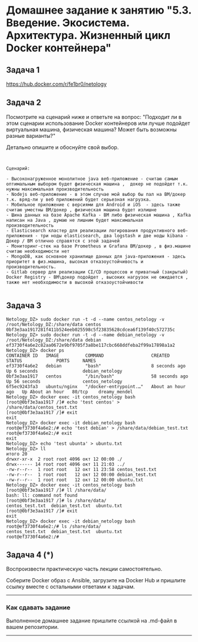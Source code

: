 # Домашнее задание к занятию "5.3. Введение. Экосистема. Архитектура. Жизненный цикл Docker контейнера"



## Задача 1
 
 https://hub.docker.com/r/fe1br0/netology


## Задача 2

Посмотрите на сценарий ниже и ответьте на вопрос:
"Подходит ли в этом сценарии использование Docker контейнеров или лучше подойдет виртуальная машина, физическая машина? Может быть возможны разные варианты?"

Детально опишите и обоснуйте свой выбор.
```


Сценарий:

- Высоконагруженное монолитное java веб-приложение - считаю самым оптимальным выбором будет физическая машина ,  докер не подойдет т.к. нужны максимальная производительность 
- Nodejs веб-приложение - в этом случае мой выбор бы пал на ВМ/докер т.к. вряд-ли у веб приложений будет серьезная нагрузка.
- Мобильное приложение c версиями для Android и iOS  - здесь также считаю уместны ВМ/докер , физическая машина будет излишне
- Шина данных на базе Apache Kafka - ВМ либо физическая машина , Kafka написан на Java , думаю не лишним будет максимальная производительность 
- Elasticsearch кластер для реализации логирования продуктивного веб-приложения - три ноды elasticsearch, два logstash и две ноды kibana - Докер / ВМ отлично справятся с этой задачей
- Мониторинг-стек на базе Prometheus и Grafana ВМ/докер , в физ.машине считаю необходимости нет 
- MongoDB, как основное хранилище данных для java-приложения - здесь приоритет в физ.машина, высокая отказоустойчивость и производительность.
- Gitlab сервер для реализации CI/CD процессов и приватный (закрытый) Docker Registry - ВМ\докер подойдет , высоких нагрузок не ожидается , также нет необходимости в высокой отказоустойчивости 


```

## Задача 3

```
Netology_DZ> sudo docker run -t -d --name centos_netology -v  /root/Netology_DZ:/share/data centos
0bf3e3aa1917281f411b524eeb025598c5f23835628cdcea6f139f40c572735c
Netology_DZ> sudo docker run -t -d --name debian_netology -v  /root/Netology_DZ:/share/data debian
ef3730f4a6e2c82aa0672e9bf9705f3a8be117cbc668ddfeba2f99a17898a1a2
Netology_DZ> docker ps
CONTAINER ID   IMAGE          COMMAND                  CREATED             STATUS             PORTS     NAMES
ef3730f4a6e2   debian         "bash"                   8 seconds ago       Up 6 seconds                 debian_netology
0bf3e3aa1917   centos         "/bin/bash"              58 seconds ago      Up 56 seconds                centos_netology
6f5ec9243fa3   ubuntu/nginx   "/docker-entrypoint.…"   About an hour ago   Up About an hour   80/tcp    dreamy_mendel
Netology_DZ> docker exec -it centos_netology bash
[root@0bf3e3aa1917 /]# echo 'test centos' > /share/data/centos_test.txt
[root@0bf3e3aa1917 /]# exit
exit
Netology_DZ> docker exec -it debian_netology bash
root@ef3730f4a6e2:/# echo 'test debian' > /share/data/debian_test.txt
root@ef3730f4a6e2:/# exit
exit
Netology_DZ> echo 'test ubunta' > ubuntu.txt
Netology_DZ> ll
итого 20
drwxr-xr-x  2 root root 4096 окт 12 00:00 ./
drwx------ 14 root root 4096 окт 11 21:03 ../
-rw-r--r--  1 root root   12 окт 11 23:58 centos_test.txt
-rw-r--r--  1 root root   12 окт 12 00:00 debian_test.txt
-rw-r--r--  1 root root   12 окт 12 00:00 ubuntu.txt
Netology_DZ> docker exec -it centos_netology bash
[root@0bf3e3aa1917 /]# ll /share/data/
bash: ll: command not found
[root@0bf3e3aa1917 /]# ls /share/data/
centos_test.txt  debian_test.txt  ubuntu.txt
[root@0bf3e3aa1917 /]# exit
exit
Netology_DZ> docker exec -it debian_netology bash
root@ef3730f4a6e2:/# ls /share/data/
centos_test.txt  debian_test.txt  ubuntu.txt
root@ef3730f4a6e2:/# 

```

## Задача 4 (*)

Воспроизвести практическую часть лекции самостоятельно.

Соберите Docker образ с Ansible, загрузите на Docker Hub и пришлите ссылку вместе с остальными ответами к задачам.


---

### Как cдавать задание

Выполненное домашнее задание пришлите ссылкой на .md-файл в вашем репозитории.

---
